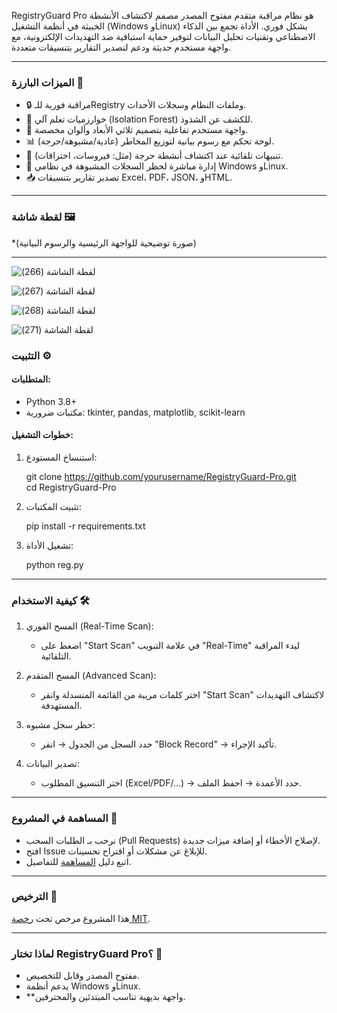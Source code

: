 RegistryGuard Pro هو نظام مراقبة متقدم مفتوح المصدر مصمم لاكتشاف الأنشطة الخبيثة في أنظمة التشغيل
(Windows وLinux) بشكل فوري. الأداة تجمع بين الذكاء الاصطناعي وتقنيات تحليل البيانات لتوفير حماية استباقية ضد التهديدات الإلكترونية، مع واجهة مستخدم حديثة ودعم لتصدير التقارير بتنسيقات متعددة.  

---

### الميزات البارزة 🚀  
- 🔒 مراقبة فورية للـRegistry وملفات النظام وسجلات الأحداث.  
- 🤖 خوارزميات تعلم آلي (Isolation Forest) للكشف عن الشذوذ.  
- 🎨 واجهة مستخدم تفاعلية بتصميم ثلاثي الأبعاد وألوان مخصصة.  
- 📊 لوحة تحكم مع رسوم بيانية لتوزيع المخاطر (عادية/مشبوهة/حرجة).  
- 🚨 تنبيهات تلقائية عند اكتشاف أنشطة حرجة (مثل: فيروسات، اختراقات).  
- 🔧 إدارة مباشرة لحظر السجلات المشبوهة في نظامي Windows وLinux.  
- 📥 تصدير تقارير بتنسيقات Excel، PDF، JSON، وHTML.  

---

### لقطة شاشة 🖼️  
*(صورة توضيحية للواجهة الرئيسية والرسوم البيانية)

---




![‏‏لقطة الشاشة (266)](https://github.com/user-attachments/assets/b0117074-4d11-47b2-88df-3a09363f43b9)



![‏‏لقطة الشاشة (267)](https://github.com/user-attachments/assets/dda202f1-16a7-422d-b12b-d788553ce0d0)





![‏‏لقطة الشاشة (268)](https://github.com/user-attachments/assets/32ca2f91-6da5-4367-bb6d-f256e21fe18c)



![‏‏لقطة الشاشة (271)](https://github.com/user-attachments/assets/77b8eb32-6fed-46e1-a0f9-63f38f479234)








### التثبيت ⚙️  
#### المتطلبات:  
- Python 3.8+  
- مكتبات ضرورية: tkinter, pandas, matplotlib, scikit-learn  

#### خطوات التشغيل:  
1. استنساخ المستودع:  
  
   git clone https://github.com/yourusername/RegistryGuard-Pro.git  
   cd RegistryGuard-Pro  
   
 

2. تثبيت المكتبات:  
  
   pip install -r requirements.txt  
   
 

3. تشغيل الأداة:  
  
   python reg.py  
   
 

---

### كيفية الاستخدام 🛠️  
1. المسح الفوري (Real-Time Scan):  
   - اضغط على "Start Scan" في علامة التبويب "Real-Time" لبدء المراقبة التلقائية.  

2. المسح المتقدم (Advanced Scan):  
   - اختر كلمات مريبة من القائمة المنسدلة وانقر "Start Scan" لاكتشاف التهديدات المستهدفة.  

3. حظر سجل مشبوه:  
   - حدد السجل من الجدول → انقر "Block Record" → تأكيد الإجراء.  

4. تصدير البيانات:  
   - اختر التنسيق المطلوب (Excel/PDF/...) → حدد الأعمدة → احفظ الملف.  

---

### المساهمة في المشروع 🤝  
- نرحب بـ الطلبات السحب (Pull Requests) لإصلاح الأخطاء أو إضافة ميزات جديدة.  
- افتح Issue للإبلاغ عن مشكلات أو اقتراح تحسينات.  
- اتبع دليل [المساهمة](CONTRIBUTING.md) للتفاصيل.  

---

### الترخيص 📜  
هذا المشروع مرخص تحت [رخصة MIT](LICENSE).  

---

### لماذا تختار RegistryGuard Pro؟ 🌟  
- مفتوح المصدر وقابل للتخصيص.  
- يدعم أنظمة Windows وLinux.  
- **واجهة بديهية تناسب المبتدئين والمحترفين.
